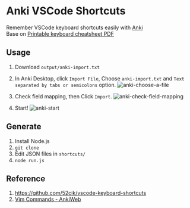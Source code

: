 # Anki VSCode Shortcuts
Remember VSCode keyboard shortcuts easily with [Anki](https://apps.ankiweb.net/)  
Base on [Printable keyboard cheatsheet PDF](https://go.microsoft.com/fwlink/?linkid=832143)

## Usage
1. Download `output/anki-import.txt`
2. In Anki Desktop, click `Import File`, Choose `anki-import.txt` and `Text separated by tabs or semicolons` option.
    ![anki-choose-a-file](https://user-images.githubusercontent.com/9024954/70860754-b3146080-1f60-11ea-867f-8df4522950a6.png)

3. Check field mapping, then Click `Import`.
    ![anki-check-field-mapping](https://user-images.githubusercontent.com/9024954/70860753-b3146080-1f60-11ea-9052-75d3c19bd0f8.png)
4. Start!
    ![anki-start](https://user-images.githubusercontent.com/9024954/70860755-b3146080-1f60-11ea-886e-1e56f22f386c.png)

## Generate
1. Install Node.js
2. `git clone`
3. Edit JSON files in `shortcuts/`
4. `node run.js`

## Reference
1. https://github.com/52cik/vscode-keyboard-shortcuts
2. [Vim Commands - AnkiWeb](https://ankiweb.net/shared/info/553269875)
